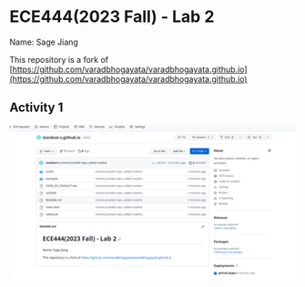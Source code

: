 # ECE444(2023 Fall) - Lab 2


Name: Sage Jiang


This repository is a fork of [https://github.com/varadbhogayata/varadbhogayata.github.io](https://github.com/varadbhogayata/varadbhogayata.github.io)


## Activity 1
![Image of the repo](https://raw.githubusercontent.com/stardust-s/stardust-s.github.io/main/screenshots/1.png "Image of Repo")